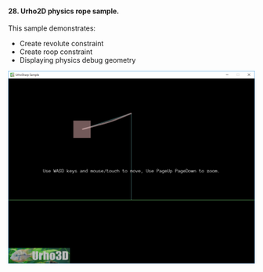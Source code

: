 #### 28. Urho2D physics rope sample.

This sample demonstrates:
- Create revolute constraint
- Create roop constraint
- Displaying physics debug geometry

![Screenshot](Screenshot.png)